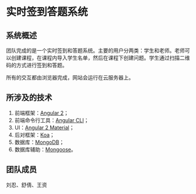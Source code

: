 # 实时签到答题系统

## 系统概述

团队完成的是一个实时签到和答题系统。主要的用户分两类：学生和老师。老师可以创建课程，在课程内导入学生名单，然后在课程下创建问题。学生通过扫描二维码的方式进行签到和答题。

所有的交互都由浏览器完成，网站会运行在云服务器上。

## 所涉及的技术

1. 前端框架：[Angular 2](https://angular.io/)；
2. 前端命令行工具：[Angular CLI](https://cli.angular.io/)；
3. UI：[Angular 2 Material](https://material.angular.io/)；
4. 后对框架：[Koa](http://koajs.com/)；
5. 数据库：[MongoDB](https://www.mongodb.com/)；
6. 数据库辅助：[Mongoose](http://mongoosejs.com/)。

## 团队成员

刘忍、舒倩、王资
